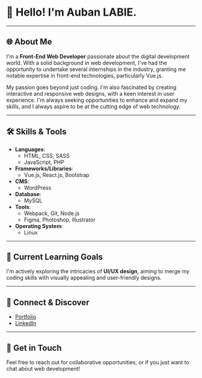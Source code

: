 # 👋 **Hello! I'm Auban LABIE.**

---

## 🌐 **About Me**

I'm a **Front-End Web Developer** passionate about the digital development world. With a solid background in web development, I've had the opportunity to undertake several internships in the industry, granting me notable expertise in front-end technologies, particularly Vue.js.

My passion goes beyond just coding. I'm also fascinated by creating interactive and responsive web designs, with a keen interest in user experience. I'm always seeking opportunities to enhance and expand my skills, and I always aspire to be at the cutting edge of web technology.

---

## 🛠 **Skills & Tools**

- **Languages**: 
  - HTML, CSS, SASS
  - JavaScript, PHP
- **Frameworks/Libraries**: 
  - Vue.js, React.js, Bootstrap
- **CMS**: 
  - WordPress
- **Database**: 
  - MySQL
- **Tools**: 
  - Webpack, Git, Node.js
  - Figma, Photoshop, Illustrator
- **Operating System**: 
  - Linux

---

## 🌱 **Current Learning Goals**

I'm actively exploring the intricacies of **UI/UX design**, aiming to merge my coding skills with visually appealing and user-friendly designs.

---

## 🔗 **Connect & Discover**

- [Portfolio](https://aubanlabie.com)
- [LinkedIn](https://www.linkedin.com/in/aubanlabie/)

---

## 📩 **Get in Touch**

Feel free to reach out for collaborative opportunities, or if you just want to chat about web development!
